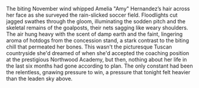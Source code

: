 The biting November wind whipped Amelia "Amy" Hernandez’s hair across her face as she surveyed the rain-slicked soccer field.  Floodlights cut jagged swathes through the gloom, illuminating the sodden pitch and the skeletal remains of the goalposts, their nets sagging like weary shoulders.  The air hung heavy with the scent of damp earth and the faint, lingering aroma of hotdogs from the concession stand, a stark contrast to the biting chill that permeated her bones.  This wasn't the picturesque Tuscan countryside she'd dreamed of when she'd accepted the coaching position at the prestigious Northwood Academy, but then, nothing about her life in the last six months had gone according to plan.  The only constant had been the relentless, gnawing pressure to win, a pressure that tonight felt heavier than the leaden sky above.
